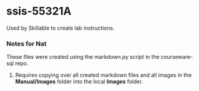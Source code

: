 # ssis-55321A

Used by Skillable to create lab instructions.

### Notes for Nat
These files were created using the markdown.py script in the courseware-sql repo.
1. Requires copying over all created markdown files and all images in the **Manual/Images** folder into the local **Images** folder.